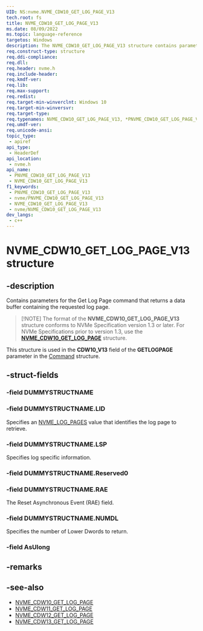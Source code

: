 ```yaml
---
UID: NS:nvme.NVME_CDW10_GET_LOG_PAGE_V13
tech.root: fs
title: NVME_CDW10_GET_LOG_PAGE_V13
ms.date: 08/09/2022
ms.topic: language-reference
targetos: Windows
description: The NVME_CDW10_GET_LOG_PAGE_V13 structure contains parameters for the Get Log Page command that returns a data buffer containing the requested log page.
req.construct-type: structure
req.ddi-compliance: 
req.dll: 
req.header: nvme.h
req.include-header: 
req.kmdf-ver: 
req.lib: 
req.max-support: 
req.redist: 
req.target-min-winverclnt: Windows 10
req.target-min-winversvr: 
req.target-type: 
req.typenames: NVME_CDW10_GET_LOG_PAGE_V13, *PNVME_CDW10_GET_LOG_PAGE_V13
req.umdf-ver: 
req.unicode-ansi: 
topic_type:
 - apiref
api_type:
 - HeaderDef
api_location:
 - nvme.h
api_name:
 - PNVME_CDW10_GET_LOG_PAGE_V13
 - NVME_CDW10_GET_LOG_PAGE_V13
f1_keywords:
 - PNVME_CDW10_GET_LOG_PAGE_V13
 - nvme/PNVME_CDW10_GET_LOG_PAGE_V13
 - NVME_CDW10_GET_LOG_PAGE_V13
 - nvme/NVME_CDW10_GET_LOG_PAGE_V13
dev_langs:
 - c++
---
```


# NVME_CDW10_GET_LOG_PAGE_V13 structure


## -description

Contains parameters for the Get Log Page command that returns a data buffer containing the requested log page. 

> [!NOTE] The format of the **NVME_CDW10_GET_LOG_PAGE_V13** structure conforms to NVMe Specification version 1.3 or later. For NVMe Specifications prior to version 1.3, use the [**NVME_CDW10_GET_LOG_PAGE**](ns-nvme-nvme_cdw10_get_log_page.md) structure.

This structure is used in the **CDW10_V13** field of the **GETLOGPAGE** parameter in the [Command](ns-nvme-nvme_command.md) structure.

## -struct-fields

### -field DUMMYSTRUCTNAME

### -field DUMMYSTRUCTNAME.LID

Specifies an [NVME_LOG_PAGES](ne-nvme-nvme_log_pages.md) value that identifies the log page to retrieve.

### -field DUMMYSTRUCTNAME.LSP

Specifies log specific information.

### -field DUMMYSTRUCTNAME.Reserved0

### -field DUMMYSTRUCTNAME.RAE

The Reset Asynchronous Event (RAE) field.

### -field DUMMYSTRUCTNAME.NUMDL

Specifies the number of Lower Dwords to return.

### -field AsUlong

## -remarks

## -see-also

- [NVME_CDW10_GET_LOG_PAGE](ns-nvme-nvme_cdw10_get_log_page.md)
- [NVME_CDW11_GET_LOG_PAGE](ns-nvme-nvme_cdw11_get_log_page.md)
- [NVME_CDW12_GET_LOG_PAGE](ns-nvme-nvme_cdw12_get_log_page.md)
- [NVME_CDW13_GET_LOG_PAGE](ns-nvme-nvme_cdw13_get_log_page.md)

